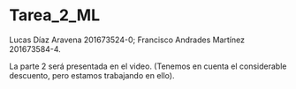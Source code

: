 # Tarea_2_ML

Lucas Díaz Aravena 201673524-0; Francisco Andrades Martínez 201673584-4.

La parte 2 será presentada en el video. (Tenemos en cuenta el considerable descuento, pero estamos trabajando en ello).
